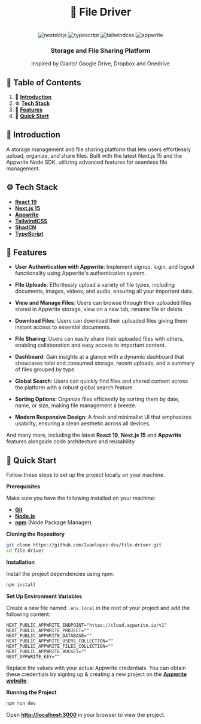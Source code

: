 <div align="center">
  <br />
  <h1>🚗 File Driver</h1>
    <!-- <a href="https://youtu.be/lie0cr3wESQ" target="_blank">
      <img src="public/readme/hero.png" alt="Project Banner">
    </a> -->
  <br />

  <div>
     <img src="https://img.shields.io/badge/-Next_JS-black?style=for-the-badge&logoColor=white&logo=nextdotjs&color=000000" alt="nextdotjs" />
    <img src="https://img.shields.io/badge/-TypeScript-black?style=for-the-badge&logoColor=white&logo=typescript&color=3178C6" alt="typescript" />
    <img src="https://img.shields.io/badge/-Tailwind_CSS-black?style=for-the-badge&logoColor=white&logo=tailwindcss&color=06B6D4" alt="tailwindcss" />
    <img src="https://img.shields.io/badge/-Appwrite-black?style=for-the-badge&logoColor=white&logo=appwrite&color=FD366E" alt="appwrite" />
  </div>

<h3 align="center">Storage and File Sharing Platform</h3>

   <div align="center">
     Inspired by Giants! Google Drive, Dropbox and Onedrive
    </div>
</div>

## 📝 <a name="table">Table of Contents</a>

1. 🤖 [**Introduction**](#introduction)
2. ⚙️ [**Tech Stack**](#tech-stack)
3. 🔋 [**Features**](#features)
4. 🤸 [**Quick Start**](#quick-start)

## <a name="introduction">🤖 Introduction</a>

A storage management and file sharing platform that lets users effortlessly upload, organize, and share files. Built with the latest Next.js 15 and the Appwrite Node SDK, utilizing advanced features for seamless file management.


## <a name="tech-stack">⚙️ Tech Stack</a>

- [**React 19**](https://react.dev)
- [**Next.js 15**](https://nextjs.org)
- [**Appwrite**](https://appwrite.io)
- [**TailwindCSS**](https://tailwindcss.com/)
- [**ShadCN**](https://ui.shadcn.com/)
- [**TypeScript**](https://www.typescriptlang.org/)

## <a name="features">🔋 Features</a>

- **User Authentication with Appwrite**: Implement signup, login, and logout functionality using Appwrite's authentication system.

- **FIle Uploads**: Effortlessly upload a variety of file types, including documents, images, videos, and audio, ensuring all your important data.

- **View and Manage Files**: Users can browse through their uploaded files stored in Appwrite storage, view on a new tab, rename file or delete.

- **Download Files**: Users can download their uploaded files giving them instant access to essential documents.

- **File Sharing**: Users can easily share their uploaded files with others, enabling collaboration and easy access to important content.

- **Dashboard**: Gain insights at a glance with a dynamic dashboard that showcases total and consumed storage, recent uploads, and a summary of files grouped by type.

- **Global Search**: Users can quickly find files and shared content across the platform with a robust global search feature.

- **Sorting Options**: Organize files efficiently by sorting them by date, name, or size, making file management a breeze.

- **Modern Responsive Design**: A fresh and minimalist UI that emphasizes usability, ensuring a clean aesthetic across all devices.

And many more, including the latest **React 19**, **Next.js 15** and **Appwrite** features alongside code architecture and
reusability

## <a name="quick-start">🤸 Quick Start</a>

Follow these steps to set up the project locally on your machine.

**Prerequisites**

Make sure you have the following installed on your machine:

- [**Git**](https://git-scm.com/)
- [**Node.js**](https://nodejs.org/en)
- [**npm**](https://www.npmjs.com/) (Node Package Manager)

**Cloning the Repository**

```bash
git clone https://github.com/Ivanlopez-dev/file-driver.git
cd file-driver
```

**Installation**

Install the project dependencies using npm:

```bash
npm install
```

**Set Up Environment Variables**

Create a new file named `.env.local` in the root of your project and add the following content:

```env
NEXT_PUBLIC_APPWRITE_ENDPOINT="https://cloud.appwrite.io/v1"
NEXT_PUBLIC_APPWRITE_PROJECT=""
NEXT_PUBLIC_APPWRITE_DATABASE=""
NEXT_PUBLIC_APPWRITE_USERS_COLLECTION=""
NEXT_PUBLIC_APPWRITE_FILES_COLLECTION=""
NEXT_PUBLIC_APPWRITE_BUCKET=""
NEXT_APPWRITE_KEY=""
```

Replace the values with your actual Appwrite credentials. You can obtain these credentials by signing up &
creating a new project on the [**Appwrite website**](https://appwrite.io/).

**Running the Project**

```bash
npm run dev
```

Open [**http://localhost:3000**](http://localhost:3000) in your browser to view the project.

